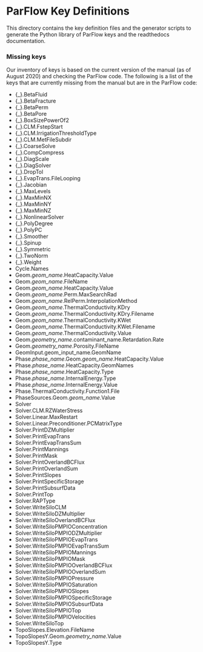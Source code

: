 # ParFlow Key Definitions

This directory contains the key definition files and the generator scripts to generate the Python library of ParFlow
keys and the readthedocs documentation.

### Missing keys

Our inventory of keys is based on the current version of the manual (as of August 2020) and checking the ParFlow code.
The following is a list of the keys that are currently missing from the manual but are in the ParFlow code:

 - {_}.BetaFluid
 - {_}.BetaFracture
 - {_}.BetaPerm
 - {_}.BetaPore
 - {_}.BoxSizePowerOf2
 - {_}.CLM.FstepStart
 - {_}.CLM.IrrigationThresholdType
 - {_}.CLM.MetFileSubdir
 - {_}.CoarseSolve
 - {_}.CompCompress
 - {_}.DiagScale
 - {_}.DiagSolver
 - {_}.DropTol
 - {_}.EvapTrans.FileLooping
 - {_}.Jacobian
 - {_}.MaxLevels
 - {_}.MaxMinNX
 - {_}.MaxMinNY
 - {_}.MaxMinNZ
 - {_}.NonlinearSolver
 - {_}.PolyDegree
 - {_}.PolyPC
 - {_}.Smoother
 - {_}.Spinup
 - {_}.Symmetric
 - {_}.TwoNorm
 - {_}.Weight
 - Cycle.Names
 - Geom.*geom_name*.HeatCapacity.Value
 - Geom.*geom_name*.FileName
 - Geom.*geom_name*.HeatCapacity.Value
 - Geom.*geom_name*.Perm.MaxSearchRad
 - Geom.*geom_name*.RelPerm.InterpolationMethod
 - Geom.*geom_name*.ThermalConductivity.KDry
 - Geom.*geom_name*.ThermalConductivity.KDry.Filename
 - Geom.*geom_name*.ThermalConductivity.KWet
 - Geom.*geom_name*.ThermalConductivity.KWet.Filename
 - Geom.*geom_name*.ThermalConductivity.Value
 - Geom.*geometry_name*.contaminant_name.Retardation.Rate
 - Geom.*geometry_name*.Porosity.FileName
 - GeomInput.geom_input_name.GeomName
 - Phase.*phase_name*.Geom.*geom_name*.HeatCapacity.Value
 - Phase.*phase_name*.HeatCapacity.GeomNames
 - Phase.*phase_name*.HeatCapacity.Type
 - Phase.*phase_name*.InternalEnergy.Type
 - Phase.*phase_name*.InternalEnergy.Value
 - Phase.ThermalConductivity.Function1.File
 - PhaseSources.Geom.*geom_name*.Value
 - Solver
 - Solver.CLM.RZWaterStress
 - Solver.Linear.MaxRestart
 - Solver.Linear.Preconditioner.PCMatrixType
 - Solver.PrintDZMultiplier
 - Solver.PrintEvapTrans
 - Solver.PrintEvapTransSum
 - Solver.PrintMannings
 - Solver.PrintMask
 - Solver.PrintOverlandBCFlux
 - Solver.PrintOverlandSum
 - Solver.PrintSlopes
 - Solver.PrintSpecificStorage
 - Solver.PrintSubsurfData
 - Solver.PrintTop
 - Solver.RAPType
 - Solver.WriteSiloCLM
 - Solver.WriteSiloDZMultiplier
 - Solver.WriteSiloOverlandBCFlux
 - Solver.WriteSiloPMPIOConcentration
 - Solver.WriteSiloPMPIODZMultiplier
 - Solver.WriteSiloPMPIOEvapTrans
 - Solver.WriteSiloPMPIOEvapTransSum
 - Solver.WriteSiloPMPIOMannings
 - Solver.WriteSiloPMPIOMask
 - Solver.WriteSiloPMPIOOverlandBCFlux
 - Solver.WriteSiloPMPIOOverlandSum
 - Solver.WriteSiloPMPIOPressure
 - Solver.WriteSiloPMPIOSaturation
 - Solver.WriteSiloPMPIOSlopes
 - Solver.WriteSiloPMPIOSpecificStorage
 - Solver.WriteSiloPMPIOSubsurfData
 - Solver.WriteSiloPMPIOTop
 - Solver.WriteSiloPMPIOVelocities
 - Solver.WriteSiloTop
 - TopoSlopes.Elevation.FileName
 - TopoSlopesY.Geom.*geometry_name*.Value
 - TopoSlopesY.Type
